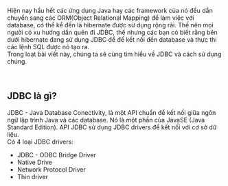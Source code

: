 Hiện nay hầu hết các ứng dụng Java hay các framework của nó đều dần chuyển sang các ORM(Object Relational Mapping) để làm việc với database, có thể kể đến là hibernate được sử dụng rộng rãi. Thế nên mọi người có xu hướng dần quên đi JDBC, thế nhưng các bạn có biết rằng bên dưới hibernate đang sử dụng JDBC để để kết nối đến database và thực thi các lệnh SQL được nó tạo ra.  
Trong loạt bài viết này, chúng ta sẽ cùng tìm hiểu về JDBC và cách sử dụng chúng.  

<br>


## JDBC là gì?
JDBC - Java Database Conectivity, là một API chuẩn để kết nối giữa ngôn ngữ lập trình Java và các database. Nó là một phần của JavaSE (Java Standard Edition). API JDBC sử dụng JDBC drivers để kết nối với cơ sở dữ liệu.  
Có 4 loại JDBC drivers:  
- JDBC - ODBC Bridge Driver
- Native Drive  
- Network Protocol Driver
- Thin driver

